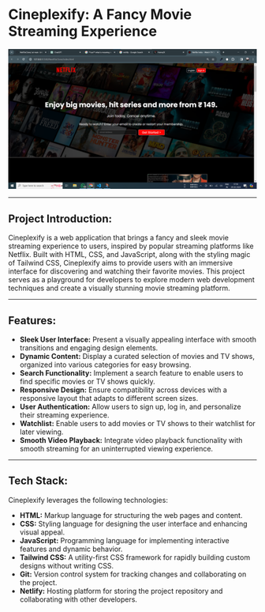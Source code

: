 # Cineplexify: A Fancy Movie Streaming Experience

<img src="https://github.com/bitleakash6/NetFlixClone/blob/main/netflix.png">

---

## Project Introduction:

Cineplexify is a web application that brings a fancy and sleek movie streaming experience to users, inspired by popular streaming platforms like Netflix. Built with HTML, CSS, and JavaScript, along with the styling magic of Tailwind CSS, Cineplexify aims to provide users with an immersive interface for discovering and watching their favorite movies. This project serves as a playground for developers to explore modern web development techniques and create a visually stunning movie streaming platform.

---

## Features:

- **Sleek User Interface:** Present a visually appealing interface with smooth transitions and engaging design elements.
- **Dynamic Content:** Display a curated selection of movies and TV shows, organized into various categories for easy browsing.
- **Search Functionality:** Implement a search feature to enable users to find specific movies or TV shows quickly.
- **Responsive Design:** Ensure compatibility across devices with a responsive layout that adapts to different screen sizes.
- **User Authentication:** Allow users to sign up, log in, and personalize their streaming experience.
- **Watchlist:** Enable users to add movies or TV shows to their watchlist for later viewing.
- **Smooth Video Playback:** Integrate video playback functionality with smooth streaming for an uninterrupted viewing experience.

---

## Tech Stack:

Cineplexify leverages the following technologies:

- **HTML:** Markup language for structuring the web pages and content.
- **CSS:** Styling language for designing the user interface and enhancing visual appeal.
- **JavaScript:** Programming language for implementing interactive features and dynamic behavior.
- **Tailwind CSS:** A utility-first CSS framework for rapidly building custom designs without writing CSS.
- **Git:** Version control system for tracking changes and collaborating on the project.
- **Netlify:** Hosting platform for storing the project repository and collaborating with other developers.
